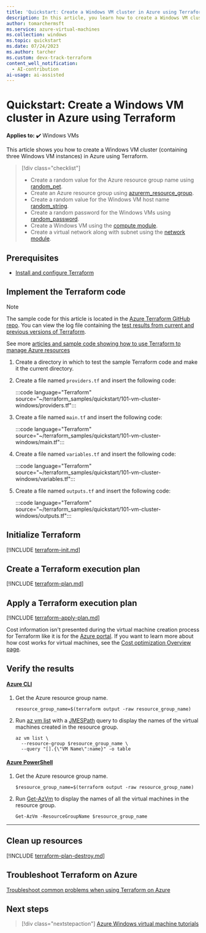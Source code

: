 ```yaml
---
title: 'Quickstart: Create a Windows VM cluster in Azure using Terraform'
description: In this article, you learn how to create a Windows VM cluster in Azure using Terraform
author: tomarchermsft
ms.service: azure-virtual-machines
ms.collection: windows
ms.topic: quickstart
ms.date: 07/24/2023
ms.author: tarcher
ms.custom: devx-track-terraform
content_well_notification: 
  - AI-contribution
ai-usage: ai-assisted
---
```


# Quickstart: Create a Windows VM cluster in Azure using Terraform

**Applies to:** :heavy_check_mark: Windows VMs 

This article shows you how to create a Windows VM cluster (containing three Windows VM instances) in Azure using Terraform.

> [!div class="checklist"]
> * Create a random value for the Azure resource group name using [random_pet](https://registry.terraform.io/providers/hashicorp/random/latest/docs/resources/pet).
> * Create an Azure resource group using [azurerm_resource_group](https://registry.terraform.io/providers/hashicorp/azurerm/latest/docs/resources/resource_group).
> * Create a random value for the Windows VM host name [random_string](https://registry.terraform.io/providers/hashicorp/random/latest/docs/resources/string).
> * Create a random password for the Windows VMs using [random_password](https://registry.terraform.io/providers/hashicorp/random/latest/docs/resources/password).
> * Create a Windows VM using the [compute module](https://registry.terraform.io/modules/Azure/compute/azurerm).
> * Create a virtual network along with subnet using the [network module](https://registry.terraform.io/modules/Azure/network/azurerm).

## Prerequisites

- [Install and configure Terraform](/azure/developer/terraform/quickstart-configure)

## Implement the Terraform code

> [!NOTE]
> The sample code for this article is located in the [Azure Terraform GitHub repo](https://github.com/Azure/terraform/tree/master/quickstart/101-vm-cluster-windows). You can view the log file containing the [test results from current and previous versions of Terraform](https://github.com/Azure/terraform/tree/master/quickstart/101-vm-cluster-windows/TestRecord.md).
>
> See more [articles and sample code showing how to use Terraform to manage Azure resources](/azure/terraform)

1. Create a directory in which to test the sample Terraform code and make it the current directory.

1. Create a file named `providers.tf` and insert the following code:

    :::code language="Terraform" source="~/terraform_samples/quickstart/101-vm-cluster-windows/providers.tf":::

1. Create a file named `main.tf` and insert the following code:

    :::code language="Terraform" source="~/terraform_samples/quickstart/101-vm-cluster-windows/main.tf":::

1. Create a file named `variables.tf` and insert the following code:

    :::code language="Terraform" source="~/terraform_samples/quickstart/101-vm-cluster-windows/variables.tf":::

1. Create a file named `outputs.tf` and insert the following code:

    :::code language="Terraform" source="~/terraform_samples/quickstart/101-vm-cluster-windows/outputs.tf":::

## Initialize Terraform

[!INCLUDE [terraform-init.md](~/azure-dev-docs-pr/articles/terraform/includes/terraform-init.md)]

## Create a Terraform execution plan

[!INCLUDE [terraform-plan.md](~/azure-dev-docs-pr/articles/terraform/includes/terraform-plan.md)]

## Apply a Terraform execution plan

[!INCLUDE [terraform-apply-plan.md](~/azure-dev-docs-pr/articles/terraform/includes/terraform-apply-plan.md)]

Cost information isn't presented during the virtual machine creation process for Terraform like it is for the [Azure portal](quick-create-portal.md). If you want to learn more about how cost works for virtual machines, see the [Cost optimization Overview page](../cost-optimization-plan-to-manage-costs.md).

## Verify the results

#### [Azure CLI](#tab/azure-cli)

1. Get the Azure resource group name.

    ```console
    resource_group_name=$(terraform output -raw resource_group_name)
    ```

1. Run [az vm list](/cli/azure/vm#az-vm-list) with a [JMESPath](/cli/azure/query-azure-cli) query to display the names of the virtual machines created in the resource group.

    ```azurecli
    az vm list \
      --resource-group $resource_group_name \
      --query "[].{\"VM Name\":name}" -o table
    ```

#### [Azure PowerShell](#tab/azure-powershell)

1. Get the Azure resource group name.

    ```console
    $resource_group_name=$(terraform output -raw resource_group_name)
    ```

1. Run [Get-AzVm](/powershell/module/az.compute/get-azvm)  to display the names of all the virtual machines in the resource group.

    ```azurepowershell
    Get-AzVm -ResourceGroupName $resource_group_name
    ```

---

## Clean up resources

[!INCLUDE [terraform-plan-destroy.md](~/azure-dev-docs-pr/articles/terraform/includes/terraform-plan-destroy.md)]

## Troubleshoot Terraform on Azure

[Troubleshoot common problems when using Terraform on Azure](/azure/developer/terraform/troubleshoot)

## Next steps

> [!div class="nextstepaction"]
> [Azure Windows virtual machine tutorials](./tutorial-manage-vm.md)
